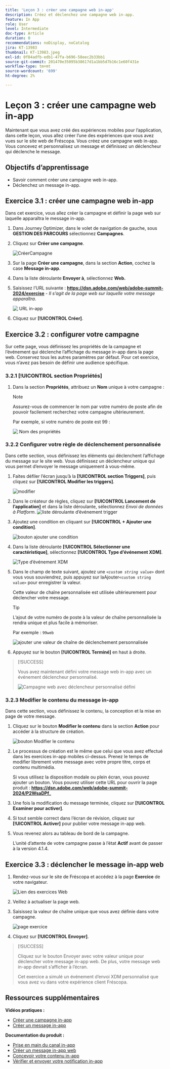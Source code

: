 ```yaml
---
title: 'Leçon 3 : créer une campagne web in-app'
description: Créez et déclenchez une campagne web in-app.
feature: In App
role: User
level: Intermediate
doc-type: Article
duration: 0
recommendations: noDisplay, noCatalog
jira: KT-13983
thumbnail: KT-13983.jpeg
exl-id: 0f84adfb-edb1-47fa-b696-58eec2b33bb1
source-git-commit: 201470e35095b38617d1a1bb5d7b16c1e60f431e
workflow-type: tm+mt
source-wordcount: '699'
ht-degree: 2%

---
```


# Leçon 3 : créer une campagne web in-app

Maintenant que vous avez créé des expériences mobiles pour l’application, dans cette leçon, vous allez créer l’une des expériences que vous avez vues sur le site web de Fréscopa. Vous créez une campagne web in-app. Vous concevez et personnalisez un message et définissez un déclencheur qui déclenche le message.

## Objectifs d’apprentissage

* Savoir comment créer une campagne web in-app.
* Déclenchez un message in-app.

## Exercice 3.1 : créer une campagne web in-app

Dans cet exercice, vous allez créer la campagne et définir la page web sur laquelle apparaîtra le message in-app.

1. Dans Journey Optimizer, dans le volet de navigation de gauche, sous **GESTION DES PARCOURS** sélectionnez **Campagnes**.

1. Cliquez sur **Créer une campagne**.

   ![CréerCampagne](/help/summit-labs/summit-lab-2024/l820-lab-workbook/assets/4-1-create-campaign.png)

1. Sur la page **Créer une campagne**, dans la section **Action**, cochez la case **Message in-app**.

1. Dans la liste déroulante **Envoyer à**, sélectionnez **Web.**

1. Saisissez l’URL suivante : **https://dsn.adobe.com/web/adobe-summit-2024/exercise** - *Il s’agit de la page web sur laquelle votre message apparaîtra.*

   ![&#x200B; URL in-app &#x200B;](/help/summit-labs/summit-lab-2024/l820-lab-workbook/assets/4-1-1-in-app-url.png)

1. Cliquez sur **[!UICONTROL Créer]**.

## Exercice 3.2 : configurer votre campagne

Sur cette page, vous définissez les propriétés de la campagne et l’événement qui déclenche l’affichage du message in-app dans la page web. Conservez tous les autres paramètres par défaut. Pour cet exercice, vous n’avez pas besoin de définir une audience spécifique.

### 3.2.1 [!UICONTROL section Propriétés]

1. Dans la section **Propriétés**, attribuez un **Nom** unique à votre campagne :

   >[!NOTE]
   > Assurez-vous de commencer le nom par votre numéro de poste afin de pouvoir facilement
   > recherchez votre campagne ultérieurement.
   > 
   > Par exemple, si votre numéro de poste est 99 : 
   >
   > ![&#x200B; Nom des propriétés &#x200B;](/help/summit-labs/summit-lab-2024/l820-lab-workbook/assets/4-1-2-properties-name.png)


### 3.2.2 Configurer votre règle de déclenchement personnalisée

Dans cette section, vous définissez les éléments qui déclenchent l’affichage du message sur le site web. Vous définissez un déclencheur unique qui vous permet d’envoyer le message uniquement à vous-même.

1. Faites défiler l’écran jusqu’à la **[!UICONTROL section Triggers]**, puis cliquez sur **[!UICONTROL Modifier les triggers]**.

   ![modifier](/help/summit-labs/summit-lab-2024/l820-lab-workbook/assets/3-2-1-2-edit-triggers.png)

1. Dans le créateur de règles, cliquez sur **[!UICONTROL Lancement de l’application]** et dans la liste déroulante, sélectionnez *Envoi de données à Platform*.
   ![liste déroulante d’événement trigger](/help/summit-labs/summit-lab-2024/l820-lab-workbook/assets/trigger-drop-down-sent-to-platform.png)

1. Ajoutez une condition en cliquant sur **[!UICONTROL + Ajouter une condition]**.

   ![bouton ajouter une condition](/help/summit-labs/summit-lab-2024/l820-lab-workbook/assets/3-2-1-3-add-condition.png)

1. Dans la liste déroulante **[!UICONTROL Sélectionner une caractéristique]**, sélectionnez **[!UICONTROL Type d’événement XDM]**.

   ![Type d’événement XDM](/help/summit-labs/summit-lab-2024/l820-lab-workbook/assets/4-1-2-dropdown-xdm-event.png)


1. Dans le champ de texte suivant, ajoutez une *`<custom string value>`* dont vous vous souviendrez, puis appuyez sur la **&#x200B;**&#x200B;Ajouter`<custom string value>` pour enregistrer la valeur.

   Cette valeur de chaîne personnalisée est utilisée ultérieurement pour déclencher votre message.

   >[!TIP]
   > L’ajout de votre numéro de poste à la valeur de chaîne personnalisée la rendra unique et plus facile à mémoriser.
   > 
   > Par exemple : `99web`
   > 

   ![ajouter une valeur de chaîne de déclenchement personnalisée](/help/summit-labs/summit-lab-2024/l820-lab-workbook/assets/4-1-2-add-custom-trigger-dropdown.png)

1. Appuyez sur le bouton **[!UICONTROL Terminé]** en haut à droite.

>[!SUCCESS]
>
>Vous avez maintenant défini votre message web in-app avec un événement déclencheur personnalisé.
>
>![Campagne web avec déclencheur personnalisé défini](/help/summit-labs/summit-lab-2024/l820-lab-workbook/assets/4-1-2-2-web-campaign-with-custom-trigger.png)


### 3.2.3 Modifier le contenu du message in-app

Dans cette section, vous définissez le contenu, la conception et la mise en page de votre message.

1. Cliquez sur le bouton **Modifier le contenu** dans la section **Action** pour accéder à la structure de création.

   ![bouton Modifier le contenu](/help/summit-labs/summit-lab-2024/l820-lab-workbook/assets/3-1-3-1-edit-content-button.png)

1. Le processus de création est le même que celui que vous avez effectué dans les exercices in-app mobiles ci-dessus. Prenez le temps de modifier librement votre message avec votre propre titre, corps et contenu multimédia.

   Si vous utilisez la disposition modale ou plein écran, vous pouvez ajouter un bouton. Vous pouvez utiliser cette URL pour ouvrir la page produit : **https://dsn.adobe.com/web/adobe-summit-2024/P2WsaDPf_**

1. Une fois la modification du message terminée, cliquez sur **[!UICONTROL Examiner pour activer]**.

1. Si tout semble correct dans l’écran de révision, cliquez sur **[!UICONTROL Activer]** pour publier votre message in-app web.

1. Vous revenez alors au tableau de bord de la campagne.

   L’unité d’attente de votre campagne passe à l’état **Actif** avant de passer à la version 4.1.4.

## Exercice 3.3 : déclencher le message in-app web

1. Rendez-vous sur le site de Fréscopa et accédez à la page **Exercice** de votre navigateur.

   ![Lien des exercices Web](/help/summit-labs/summit-lab-2024/l820-lab-workbook/assets/4-2-frescopa-web-exercise-link.png)

1. Veillez à actualiser la page web.

1. Saisissez la valeur de chaîne unique que vous avez définie dans votre campagne.

   ![page exercice](/help/summit-labs/summit-lab-2024/l820-lab-workbook/assets/4-2-exercise-page.png)

1. Cliquez sur **[!UICONTROL Envoyer]**.

>[!SUCCESS]
>
>Cliquez sur le bouton Envoyer avec votre valeur unique pour déclencher votre message in-app web. De plus, votre message web in-app devrait s’afficher à l’écran.
>
>Cet exercice a simulé un événement d’envoi XDM personnalisé que vous avez vu dans votre expérience client Fréscopa.


## Ressources supplémentaires

**Vidéos pratiques :**

* [Créer une campagne in-app](/help/channels/create-an-in-app-campaign.md)
* [Créer un message in-app](/help/channels/author-in-app-messages.md)

**Documentation du produit :**

* [Prise en main du canal in-app](https://experienceleague.adobe.com/en/docs/journey-optimizer/using/in-app/get-started-in-app)
* [Créer un message in-app web](https://experienceleague.adobe.com/en/docs/journey-optimizer/using/in-app/create-in-app-web)
* [Concevoir votre contenu in-app](https://experienceleague.adobe.com/en/docs/journey-optimizer/using/in-app/design-in-app)
* [Vérifier et envoyer votre notification in-app](https://experienceleague.adobe.com/en/docs/journey-optimizer/using/in-app/send-in-app)

